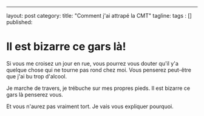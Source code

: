 ---
layout: post 
category: 
title: "Comment j'ai attrapé la CMT"
tagline: 
tags : [] 
published: 
# Il est bizarre ce gars là! #

Si vous me croisez un jour en rue, vous pourrez vous douter qu'il y'a quelque chose qui ne tourne pas rond chez moi. Vous penserez peut-être que j'ai bu trop d'alcool. 

Je marche de travers, je trébuche sur mes propres pieds.
Il est bizarre ce gars là penserez vous. 

Et vous n'aurez pas vraiment tort. Je vais vous expliquer pourquoi. 
